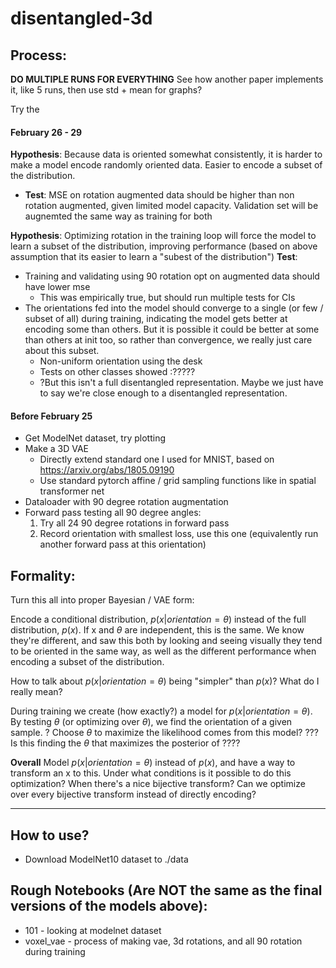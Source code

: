 # disentangled-3d



## Process:

**DO MULTIPLE RUNS FOR EVERYTHING**
See how another paper implements it, like 5 runs, then use std + mean for graphs?

Try the 

#### February 26 - 29
**Hypothesis**: Because data is oriented somewhat consistently, it is harder to make a model encode randomly oriented data. Easier to encode a subset of the distribution.
* **Test**: MSE on rotation augmented data should be higher than non rotation augmented, given limited model capacity. Validation set will be augnemted the same way as training for both

**Hypothesis**: Optimizing rotation in the training loop will force the model to learn a subset of the distribution, improving performance (based on above assumption that its easier to learn a "subest of the distribution")
**Test**: 
* Training and validating using 90 rotation opt on augmented data should have lower mse
     * This was empirically true, but should run multiple tests for CIs
* The orientations fed into the model should converge to a single (or few / subset of all) during training, indicating the model gets better at encoding some than others. But it is possible it could be better at some than others at init too, so rather than convergence, we really just care about this subset.
    * Non-uniform orientation using the desk
    * Tests on other classes showed :?????
    * ?But this isn't a full disentangled representation. Maybe we just have to say we're close enough to a disentangled representation.
    


####  Before February 25
* Get ModelNet dataset, try plotting
* Make a 3D VAE 
    * Directly extend standard one I used for MNIST, based on https://arxiv.org/abs/1805.09190
    * Use standard pytorch affine / grid sampling functions like in spatial transformer net
* Dataloader with 90 degree rotation augmentation
* Forward pass testing all 90 degree angles:
    1. Try all 24 90 degree rotations in forward pass
    2. Record orientation with smallest loss, use this one (equivalently run another forward pass at this orientation)


## Formality:
Turn this all into proper Bayesian / VAE form:

Encode a conditional distribution, $p(x | orientation = \theta)$ instead of the full distribution, $p(x)$. If x and $\theta$ are independent, this is the same. We know they're different, and saw this both by looking and seeing visually they tend to be oriented in the same way, as well as the different performance when encoding a subset of the distribution.

How to talk about $p(x | orientation = \theta)$ being "simpler" than $p(x)$? What do I really mean?

During training we create (how exactly?) a model for $p(x | orientation = \theta)$. 
By testing $\theta$ (or optimizing over $\theta$), we find the orientation of a given sample. ? Choose $\theta$ to maximize the likelihood comes from this model?
??? Is this finding the $\theta$ that maximizes the posterior of ????


**Overall**
Model $p(x | orientation = \theta)$ instead of $p(x)$, and have a way to transform an x to this. Under what conditions is it possible to do this optimization? When there's a nice bijective transform? Can we optimize over every bijective transform instead of directly encoding?


---

## How to use?
* Download ModelNet10 dataset to ./data


## Rough Notebooks (Are NOT the same as the final versions of the models above):
* 101 - looking at modelnet dataset
* voxel_vae - process of making vae, 3d rotations, and all 90 rotation during training